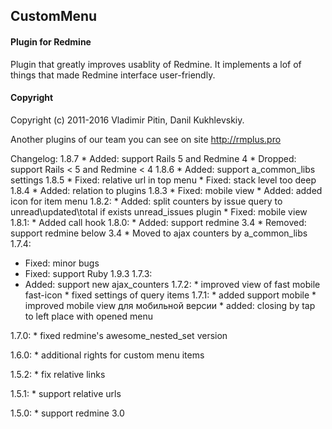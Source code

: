 ## CustomMenu

#### Plugin for Redmine

Plugin that greatly improves usablity of Redmine.
It implements a lof of things that made Redmine interface user-friendly.


#### Copyright
Copyright (c) 2011-2016 Vladimir Pitin, Danil Kukhlevskiy.

Another plugins of our team you can see on site http://rmplus.pro


Changelog:
  1.8.7
    * Added: support Rails 5 and Redmine 4
    * Dropped: support Rails < 5 and Redmine < 4
  1.8.6
    * Added: support a_common_libs settings
  1.8.5
    * Fixed: relative url in top menu
    * Fixed: stack level too deep
  1.8.4
    * Added: relation to plugins
  1.8.3
    * Fixed: mobile view
    * Added: added icon for item menu
  1.8.2:
    * Added: split counters by issue query to unread\updated\total if exists unread_issues plugin
    * Fixed: mobile view
  1.8.1:
    * Added call hook
  1.8.0:
    * Added: support redmine 3.4
    * Removed: support redmine below 3.4
    * Moved to ajax counters by a_common_libs
  1.7.4:
   * Fixed: minor bugs
   * Fixed: support Ruby 1.9.3
  1.7.3:
   * Added: support new ajax_counters
  1.7.2:
    * improved view of fast mobile fast-icon
    * fixed settings of query items
  1.7.1:
    * added support mobile
    * improved mobile view для мобильной версии
    * added: closing by tap to left place with opened menu

  1.7.0:
    * fixed redmine's awesome_nested_set version

  1.6.0:
    * additional rights for custom menu items

  1.5.2:
    * fix relative links

  1.5.1:
    * support relative urls

  1.5.0:
    * support redmine 3.0